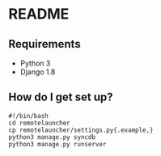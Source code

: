 # README #

## Requirements ##

* Python 3
* Django 1.8

## How do I get set up? ##

```
#!/bin/bash
cd remotelauncher
cp remotelauncher/settings.py{.example,}
python3 manage.py syncdb
python3 manage.py runserver
```

